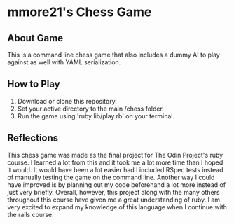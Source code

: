 # mmore21's Chess Game
## About Game
This is a command line chess game that also includes a dummy AI to play against as well with YAML serialization.

## How to Play
1. Download or clone this repository.
2. Set your active directory to the main /chess folder.
3. Run the game using 'ruby lib/play.rb' on your terminal.

## Reflections
This chess game was made as the final project for The Odin Project's ruby course. I learned a lot from this and it took me a lot more time than I hoped it would. It would have been a lot easier had I included RSpec tests instead of manually testing the game on the command line. Another way I could have improved is by planning out my code beforehand a lot more instead of just very briefly. Overall, however, this project along with the many others throughout this course have given me a great understanding of ruby. I am very excited to expand my knowledge of this language when I continue with the rails course.
